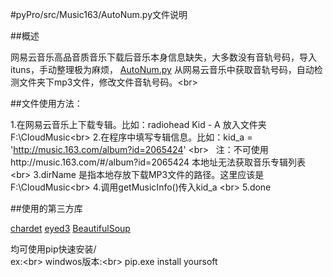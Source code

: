 #pyPro/src/Music163/AutoNum.py文件说明

##概述

网易云音乐高品音质音乐下载后音乐本身信息缺失，大多数没有音轨号码，导入ituns，手动整理极为麻烦，
[AutoNum.py](https://github.com/northyoung/pyPro/blob/master/src/Music163/AutoNum.py) 从网易云音乐中获取音轨号码，自动检测文件夹下mp3文件，修改文件音轨号码。\<br>

##文件使用方法：

1.在网易云音乐上下载专辑。比如：radiohead  Kid - A  放入文件夹 F:\CloudMusic\<br>
2.在程序中填写专辑信息。比如：kid_a = 'http://music.163.com/album?id=2065424' \<br>
&nbsp;&nbsp;注：不可使用http://music.163.com/#/album?id=2065424 本地址无法获取音乐专辑列表\<br>
3.dirName 是指本地存放下载MP3文件的路径。这里应该是F:\CloudMusic\<br>
4.调用getMusicInfo()传入kid_a \<br>
5.done

##使用的第三方库

[chardet](https://pypi.python.org/pypi/chardet)
[eyed3](http://eyed3.nicfit.net/)
[BeautifulSoup](http://www.crummy.com/software/BeautifulSoup/)

均可使用pip快速安装/<br>
ex:\<br>
windwos版本:\<br>
pip.exe install yoursoft
